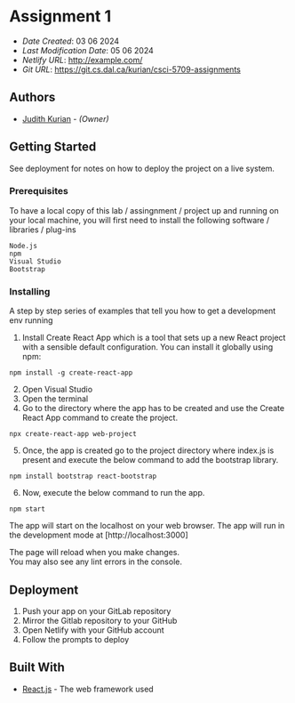 # Assignment 1

* *Date Created*: 03 06 2024
* *Last Modification Date*: 05 06 2024
* *Netlify URL*: <http://example.com/>
* *Git URL*: <https://git.cs.dal.ca/kurian/csci-5709-assignments>

## Authors

* [Judith Kurian](jd800733@dal.ca) - *(Owner)*

## Getting Started

See deployment for notes on how to deploy the project on a live system.

### Prerequisites

To have a local copy of this lab / assingnment / project up and running on your local machine, you will first need to install the following software / libraries / plug-ins

```
Node.js
npm
Visual Studio
Bootstrap

```

### Installing

A step by step series of examples that tell you how to get a development env running


1. Install Create React App which is a tool that sets up a new React project with a sensible default configuration. You can install it globally using npm:

```
npm install -g create-react-app
```

2. Open Visual Studio
3. Open the terminal
4. Go to the directory where the app has to be created and use the Create React App command to create the project. 

```
npx create-react-app web-project
```

5. Once, the app is created go to the project directory where index.js is present and execute the below command to add the bootstrap library.

```
npm install bootstrap react-bootstrap
```

6. Now, execute the below command to run the app.

```
npm start
```

The app will start on the localhost on your web browser. The app will run in the development mode at [http://localhost:3000]

The page will reload when you make changes.\
You may also see any lint errors in the console.

## Deployment

1. Push your app on your GitLab repository
2. Mirror the Gitlab repository to your GitHub
3. Open Netlify with your GitHub account
4. Follow the prompts to deploy

## Built With

* [React.js](https://react.dev/learn) - The web framework used